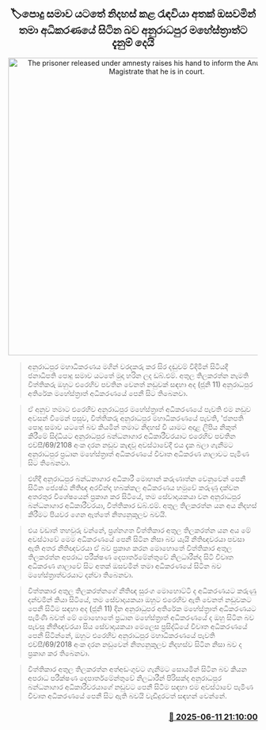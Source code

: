 <p align='center'><b><h2 align='center' title='The prisoner released under amnesty raises his hand to inform the Anuradhapura Magistrate that he is in court.'>🏷පොදු සමාව යටතේ නිදහස් කළ රැඳවියා අතක් ඔසවමින් තමා අධිකරණයේ සිටින බව අනුරාධපුර මහේස්ත්‍රාත්ට දැනුම් දෙයි</h2></b></p>
<p align='center'><img src='https://helakuru.sgp1.cdn.digitaloceanspaces.com/esana/images/lib/court-2.jpg' width='600' alt='The prisoner released under amnesty raises his hand to inform the Anuradhapura Magistrate that he is in court.'></p>

> අනුරාධපුර මහාධිකරණය මගින් වරදකරු කර සිර දඬුවම් විදිමින් සිටියදී ජනාධිපති පොදු සමාව යටතේ මුදා හරින ලද ඩබ්.එම්. අතුල තිලකරත්න නැමති විත්තිකරු ඔහුට එරෙහිව පවතින වෙනත් නඩුවක් සඳහා අද (ජූනි 11) අනුරාධපුර අතිරේක මහේස්ත්‍රාත් අධිකරණයේ පෙනී සිට තිබෙනවා.

> ඒ අනුව තමාට එරෙහිව අනුරාධපුර මහේස්ත්‍රාත් අධිකරණයේ පැවති එම නඩුව අවසන් වීමෙන් පසුව, විත්තිකරු අනුරාධපුර මහාධිකරණයේ පැවති, 'ජනපති පොදු සමාව යටතේ බව කියමින් තමාට නිදහස් වී යාමට අදාළ ලිපිය නිකුත් කිරීමේ සිද්ධියට අනුරාධපුර බන්ධනාගාර අධිකාරීවරයාට එරෙහිව පවතින එච්සී/69/2108 අංක දරන නඩුව කැඳවූ අවස්ථාවේදී එය දැක බලා ගැනීමට අනුරාධපුර ප්‍රධාන මහේස්ත්‍රාත් අධිකරණයේ විවෘත අධිකරණ ශාලාවට පැමිණ සිට තිබෙනවා.

> එහිදී අනුරාධපුර බන්ධනාගාර අධිකාරී මොහාන් කරුණාත්න වෙනුවෙන් පෙනී සිටින ජ්‍යෙෂ්ඨ නීතිඥ අරවින්ද හබක්කල අධිකරණය හමුවේ කරුණු දක්වන අතරතුර විශේෂයෙන් ප්‍රකාශ කර සිටියේ, තම සේවාදායකයා වන අනුරාධපුර බන්ධනාගාර අධිකාරීවරයා, විත්තිකාර ඩබ්.එම්. අතුල තිලකරත්න යන අය නිදහස් කිරීමට පියවර ගෙන ඇත්තේ නිත්‍යනුකූලව බවයි.

> එය වඩාත් තහවුරු වන්නේ, ප්‍රශ්නගත විත්තිකාර අතුල තිලකරත්න යන අය මේ අවස්ථාවේ මෙම අධිකරණයේ පෙනී සිටින නිසා බව යැයි නීතිඥවරයා පවසා ඇති අතර නීතිඥවරයා ඒ බව ප්‍රකාශ කරන මොහොතේ විත්තිකාර අතුල තිලකරත්න අපරාධ පරීක්ෂණ දෙපාර්තමේන්තුවේ නිලධාරීන්ද සිටි විවෘත අධිකරණ ශාලාවේ සිට අතක් ඔසවමින් තමා අධිකරණයේ සිටින බව මහේස්ත්‍රාත්වරයාට දන්වා තිබෙනවා.

> විත්තකාර අතුල තිලකරත්නගේ නීතිඥ සුරංග මොහොට්ටි ද අධිකරණයට කරුණු දන්වමින් කියා සිටියේ, තම සේවාදායකයා ඔහුට එරෙහිව ඇති වෙනත් නඩුවකට පෙනී සිටීම සඳහා අද (ජූනි 11) දින අනුරාධුපර අතිරේක මහේස්ත්‍රාත් අධිකරණයට පැමිණි බවත් මේ මොහොතේ ප්‍රධාන මහේස්ත්‍රාත් අධිකරණයේ ද ඔහු සිටින බව පැවසූ නීතිඥවරයා සිය සේවාදායකයා මෙලෙස ප්‍රසිද්ධියේ විවෘත අධිකරණයේ පෙනී සිටින්නේ, ඔහුට එරෙහිව අනුරාධපුර මහාධිකරණයේ පැවති එච්සී/69/2018 අංක දරන නඩුවෙන් නිත්‍යනුකූලව නිදහස්ව සිටින නිසා බව ද ප්‍රකාශ කර තිබෙනවා.

> විත්තිකාර අතුල තිලකරත්න අත්අඩංගුවට ගැනීමට සොයමින් සිටින බව කියන අපරාධ පරීක්ෂණ දෙපාර්තමේන්තුවේ නිලධාරීන් පිරිසක්​ද අනුරාධපුර බන්ධනාගාර අධිකාරීවරයාගේ නඩුවට පෙනී සිටීම සඳහා එම අවස්ථාවේ පැමිණ විවෘත අධිකරණයේ පෙනී සිට ඇති බවයි වැඩිදුරටත් සඳහන් වෙන්නේ.



<h3 align='right'><a href='https://www.helakuru.lk/esana/p/110910/'>📅 2025-06-11 21:10:00</a></h3>
